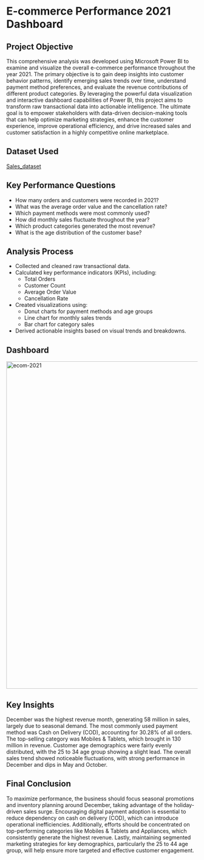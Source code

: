 # E-commerce Performance 2021 Dashboard

## Project Objective
This comprehensive analysis was developed using Microsoft Power BI to examine and visualize the overall e-commerce performance throughout the year 2021. The primary objective is to gain deep insights into customer behavior patterns, identify emerging sales trends over time, understand payment method preferences, and evaluate the revenue contributions of different product categories. By leveraging the powerful data visualization and interactive dashboard capabilities of Power BI, this project aims to transform raw transactional data into actionable intelligence. The ultimate goal is to empower stakeholders with data-driven decision-making tools that can help optimize marketing strategies, enhance the customer experience, improve operational efficiency, and drive increased sales and customer satisfaction in a highly competitive online marketplace.

## Dataset Used
[Sales_dataset](https://github.com/LeviAdamMiller/E-com2021/blob/main/sales.zip)

## Key Performance Questions
- How many orders and customers were recorded in 2021?
- What was the average order value and the cancellation rate?
- Which payment methods were most commonly used?
- How did monthly sales fluctuate throughout the year?
- Which product categories generated the most revenue?
- What is the age distribution of the customer base?

## Analysis Process
- Collected and cleaned raw transactional data.
- Calculated key performance indicators (KPIs), including:
  - Total Orders  
  - Customer Count  
  - Average Order Value  
  - Cancellation Rate
- Created visualizations using:
  - Donut charts for payment methods and age groups  
  - Line chart for monthly sales trends  
  - Bar chart for category sales
- Derived actionable insights based on visual trends and breakdowns.

## Dashboard
<img width="1535" height="860" alt="ecom-2021" src="https://github.com/user-attachments/assets/3efef06b-5984-4af6-b860-269223702e37" />

## Key Insights
December was the highest revenue month, generating 58 million in sales, largely due to seasonal demand. The most commonly used payment method was Cash on Delivery (COD), accounting for 30.28% of all orders. The top-selling category was Mobiles & Tablets, which brought in 130 million in revenue. Customer age demographics were fairly evenly distributed, with the 25 to 34 age group showing a slight lead. The overall sales trend showed noticeable fluctuations, with strong performance in December and dips in May and October.

## Final Conclusion
To maximize performance, the business should focus seasonal promotions and inventory planning around December, taking advantage of the holiday-driven sales surge. Encouraging digital payment adoption is essential to reduce dependency on cash on delivery (COD), which can introduce operational inefficiencies. Additionally, efforts should be concentrated on top-performing categories like Mobiles & Tablets and Appliances, which consistently generate the highest revenue. Lastly, maintaining segmented marketing strategies for key demographics, particularly the 25 to 44 age group, will help ensure more targeted and effective customer engagement.
